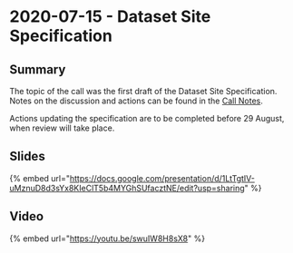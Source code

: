 # 2020-07-15 - Dataset Site Specification

## Summary

The topic of the call was the first draft of the Dataset Site Specification. Notes on the discussion and actions can be found in the [Call Notes](https://docs.google.com/document/d/1tRNhCC4OBu7oReDQ_OeoUd9HjVOxGPxRO5_kuyabdw0/edit?usp=sharing).  
  
Actions updating the specification are to be completed before 29 August, when review will take place.

## Slides

{% embed url="https://docs.google.com/presentation/d/1LtTgtIV-uMznuD8d3sYx8KIeClT5b4MYGhSUfacztNE/edit?usp=sharing" %}



## Video

{% embed url="https://youtu.be/swuIW8H8sX8" %}





